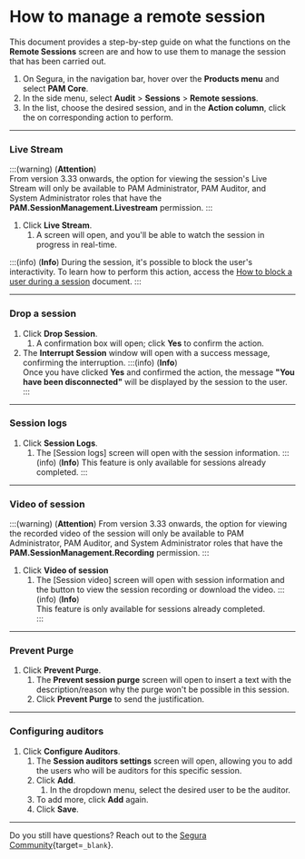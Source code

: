 # How to manage a remote session

This document provides a step-by-step guide on what the functions on the **Remote Sessions** screen are and how to use them to manage the session that has been carried out.

1. On Segura, in the navigation bar, hover over the **Products menu** and select **PAM Core**.
2. In the side menu, select **Audit** > **Sessions** > **Remote sessions**.
3. In the list, choose the desired session, and in the **Action column**, click the on corresponding action to perform.

---
### Live Stream
:::(warning) (**Attention**)  
From version 3.33 onwards, the option for viewing the session's Live Stream will only be available to PAM Administrator, PAM Auditor, and System Administrator roles that have the **PAM.SessionManagement.Livestream** permission.
:::

1. Click **Live Stream**.
    1. A screen will open, and you'll be able to watch the session in progress in real-time.

:::(info) (**Info**)
During the session, it's possible to block the user's interactivity. To learn how to perform this action, access the [How to block a user during a session](/v4/docs/pam-session-how-to-block-a-user-during-a-session) document.
:::

---
### Drop a session

1. Click **Drop Session**.
    1. A confirmation box will open; click **Yes** to confirm the action.
2. The **Interrupt Session** window will open with a success message, confirming the interruption.
    :::(info) (**Info**)  
    Once you have clicked **Yes** and confirmed the action, the message **"You have been disconnected"** will be displayed by the session to the user.
    :::

---
### Session logs

1. Click **Session Logs**.
    1. The [Session logs] screen will open with the session information.
    :::(info) (**Info**)
    This feature is only available for sessions already completed.
    :::

---
### Video of session
:::(warning) (**Attention**)
From version 3.33 onwards, the option for viewing the recorded video of the session will only be available to PAM Administrator, PAM Auditor, and System Administrator roles that have the **PAM.SessionManagement.Recording** permission.
:::

1. Click **Video of session**
    1. The [Session video] screen will open with session information and the button to view the session recording or download the video.
    :::(info) (**Info**)  
    This feature is only available for sessions already completed.  
    :::  

---
### Prevent Purge

1. Click **Prevent Purge**.
    1. The **Prevent session purge** screen will open to insert a text with the description/reason why the purge won't be possible in this session.
    2. Click **Prevent Purge** to send the justification.

---
### Configuring auditors

1. Click **Configure Auditors**.
    1. The **Session auditors settings** screen will open, allowing you to add the users who will be auditors for this specific session.
    2. Click **Add**.
        1. In the dropdown menu, select the desired user to be the auditor.
    3. To add more, click **Add** again.
    4. Click **Save**.

---
Do you still have questions? Reach out to the [Segura Community](https://community.Segura.io/){target=`_blank`}.